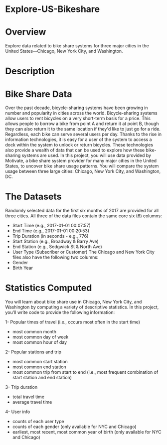 # Explore-US-Bikeshare
# Overview
Explore data related to bike share systems for three major cities in the United States—Chicago, New York City, and Washington.
# Description
# Bike Share Data
Over the past decade, bicycle-sharing systems have been growing in number and popularity in cities across the world. Bicycle-sharing systems allow users to rent bicycles on a very short-term basis for a price. This allows people to borrow a bike from point A and return it at point B, though they can also return it to the same location if they'd like to just go for a ride. Regardless, each bike can serve several users per day.
Thanks to the rise in information technologies, it is easy for a user of the system to access a dock within the system to unlock or return bicycles. These technologies also provide a wealth of data that can be used to explore how these bike-sharing systems are used.
In this project, you will use data provided by Motivate, a bike share system provider for many major cities in the United States, to uncover bike share usage patterns. You will compare the system usage between three large cities: Chicago, New York City, and Washington, DC.
# The Datasets
Randomly selected data for the first six months of 2017 are provided for all three cities. All three of the data files contain the same core six (6) columns:
- Start Time (e.g., 2017-01-01 00:07:57)
- End Time (e.g., 2017-01-01 00:20:53)
- Trip Duration (in seconds - e.g., 776)
- Start Station (e.g., Broadway & Barry Ave)
- End Station (e.g., Sedgwick St & North Ave)
- User Type (Subscriber or Customer)
The Chicago and New York City files also have the following two columns:
- Gender
- Birth Year

# Statistics Computed
You will learn about bike share use in Chicago, New York City, and Washington by computing a variety of descriptive statistics. In this project, you'll write code to provide the following information:

1- Popular times of travel (i.e., occurs most often in the start time)
- most common month
- most common day of week
- most common hour of day

2- Popular stations and trip
- most common start station
- most common end station
- most common trip from start to end (i.e., most frequent combination of start station and end station)<br/>

3- Trip duration
- total travel time
- average travel time

4- User info
- counts of each user type
- counts of each gender (only available for NYC and Chicago)
- earliest, most recent, most common year of birth (only available for NYC and Chicago)
